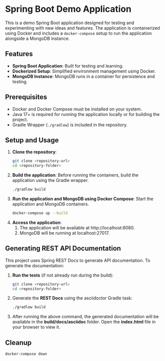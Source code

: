 # Spring Boot Demo Application

This is a demo Spring Boot application designed for testing and experimenting with new ideas and features. The application is containerized using Docker and includes a `docker-compose` setup to run the application alongside a MongoDB instance.

## Features
- **Spring Boot Application**: Built for testing and learning.
- **Dockerized Setup**: Simplified environment management using Docker.
- **MongoDB Instance**: MongoDB runs in a container for persistence and testing.

## Prerequisites
- Docker and Docker Compose must be installed on your system.
- Java 17+ is required for running the application locally or for building the project.
- Gradle Wrapper (`./gradlew`) is included in the repository.

## Setup and Usage

1. **Clone the repository**:
   ```bash
   git clone <repository-url>
   cd <repository-folder>

2. **Build the application**: Before running the containers, build the application using the Gradle wrapper.
   ```bash
   ./gradlew build

3. **Run the application and MongoDB using Docker Compose**: Start the application and MongoDB containers.
   ```bash
   docker-compose up --build

4. **Access the application**:
   1. The application will be available at http://localhost:8080.
   2. MongoDB will be running at localhost:27017.


## Generating REST API Documentation

This project uses Spring REST Docs to generate API documentation. To generate the documentation:

1. **Run the tests** (if not already run during the build):
   ```bash
   git clone <repository-url>
   cd <repository-folder>

2. Generate the **REST Docs** using the asciidoctor Gradle task: 
   ```bash
   ./gradlew build

3. After running the above command, the generated documentation will be available in the **build/docs/asciidoc** folder. Open the **index.html** file in your browser to view it.


## Cleanup
   ```bash
   docker-compose down

